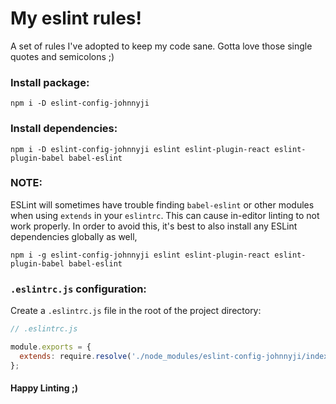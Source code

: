 # My eslint rules!

A set of rules I've adopted to keep my code sane. Gotta love those single quotes and semicolons ;)


### Install package:
`npm i -D eslint-config-johnnyji`

### Install dependencies:
`npm i -D eslint-config-johnnyji eslint eslint-plugin-react eslint-plugin-babel babel-eslint`

### NOTE:
ESLint will sometimes have trouble finding `babel-eslint` or other modules when using `extends` in
your `eslintrc`. This can cause in-editor linting to not work properly. In order to avoid
this, it's best to also install any ESLint dependencies globally as well,

`npm i -g eslint-config-johnnyji eslint eslint-plugin-react eslint-plugin-babel babel-eslint`

### `.eslintrc.js` configuration:
Create a `.eslintrc.js` file in the root of the project directory:
```javascript
// .eslintrc.js

module.exports = {
  extends: require.resolve('./node_modules/eslint-config-johnnyji/index.js')
}; 
```

#### Happy Linting ;)
